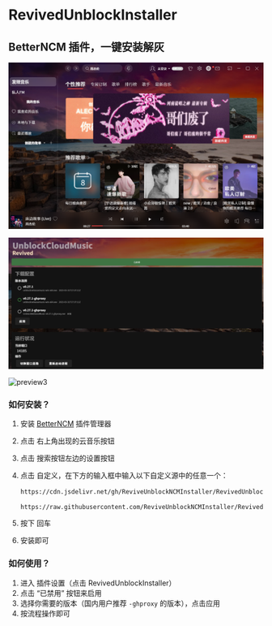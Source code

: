# RevivedUnblockInstaller
## BetterNCM 插件，一键安装解灰

![preview1](/preview1.png)

![preview2](/preview2.png)

![preview3](https://user-images.githubusercontent.com/129636358/230757757-21f8d7a3-39fc-4477-b6c6-6ecaa86b3756.png)


### 如何安装？

1. 安装 [BetterNCM](https://github.com/MicroCBer/BetterNCM) 插件管理器
2. 点击 右上角出现的云音乐按钮
3. 点击 搜索按钮左边的设置按钮
4. 点击 自定义，在下方的输入框中输入以下自定义源中的任意一个：

    ```
    https://cdn.jsdelivr.net/gh/ReviveUnblockNCMInstaller/RevivedUnblockInstaller/
    ```
    ```
    https://raw.githubusercontent.com/ReviveUnblockNCMInstaller/RevivedUnblockInstaller/master/
    ```
5. 按下 回车
6. 安装即可

### 如何使用？

1. 进入 插件设置（点击 RevivedUnblockInstaller）
2. 点击 “已禁用” 按钮来启用
3. 选择你需要的版本（国内用户推荐 `-ghproxy` 的版本），点击应用
4. 按流程操作即可
